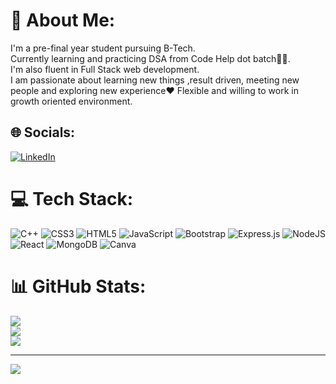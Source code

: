 # 💫 About Me:
I'm a pre-final year student pursuing B-Tech. <br>Currently learning and practicing DSA from Code Help dot batch👨‍💻.<br>I'm also fluent in Full Stack web development. <br>I am passionate about learning new things ,result driven, meeting new people and exploring new experience❤️ Flexible and willing to work in growth oriented environment.


## 🌐 Socials:
[![LinkedIn](https://img.shields.io/badge/LinkedIn-%230077B5.svg?logo=linkedin&logoColor=white)](https://linkedin.com/in/mohit-bhusal-b43480227) 

# 💻 Tech Stack:
![C++](https://img.shields.io/badge/c++-%2300599C.svg?style=plastic&logo=c%2B%2B&logoColor=white) ![CSS3](https://img.shields.io/badge/css3-%231572B6.svg?style=plastic&logo=css3&logoColor=white) ![HTML5](https://img.shields.io/badge/html5-%23E34F26.svg?style=plastic&logo=html5&logoColor=white) ![JavaScript](https://img.shields.io/badge/javascript-%23323330.svg?style=plastic&logo=javascript&logoColor=%23F7DF1E) ![Bootstrap](https://img.shields.io/badge/bootstrap-%23563D7C.svg?style=plastic&logo=bootstrap&logoColor=white) ![Express.js](https://img.shields.io/badge/express.js-%23404d59.svg?style=plastic&logo=express&logoColor=%2361DAFB) ![NodeJS](https://img.shields.io/badge/node.js-6DA55F?style=plastic&logo=node.js&logoColor=white) ![React](https://img.shields.io/badge/react-%2320232a.svg?style=plastic&logo=react&logoColor=%2361DAFB) ![MongoDB](https://img.shields.io/badge/MongoDB-%234ea94b.svg?style=plastic&logo=mongodb&logoColor=white) ![Canva](https://img.shields.io/badge/Canva-%2300C4CC.svg?style=plastic&logo=Canva&logoColor=white)
# 📊 GitHub Stats:
![](https://github-readme-stats.vercel.app/api?username=mohitbhusal11&theme=react&hide_border=true&include_all_commits=false&count_private=false)<br/>
![](https://github-readme-streak-stats.herokuapp.com/?user=mohitbhusal11&theme=react&hide_border=true)<br/>
![](https://github-readme-stats.vercel.app/api/top-langs/?username=mohitbhusal11&theme=react&hide_border=true&include_all_commits=false&count_private=false&layout=compact)

---
[![](https://visitcount.itsvg.in/api?id=mohitbhusal11&icon=2&color=1)](https://visitcount.itsvg.in)

<!-- Proudly created with GPRM ( https://gprm.itsvg.in ) -->
